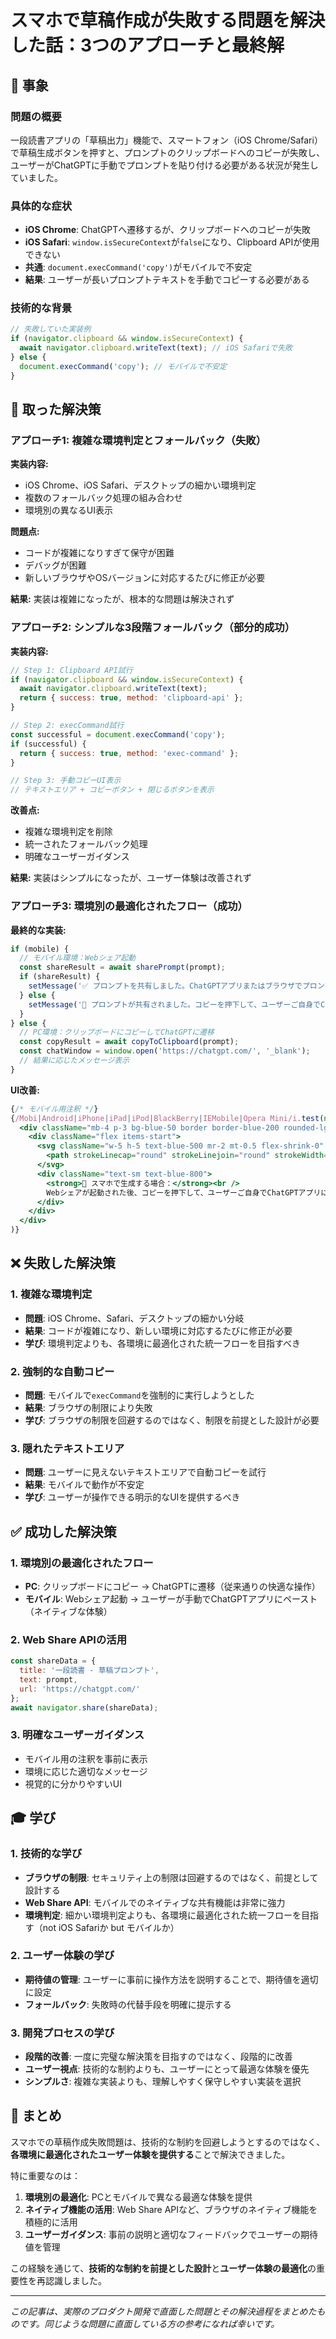 # スマホで草稿作成が失敗する問題を解決した話：3つのアプローチと最終解

## 📱 事象

### 問題の概要
一段読書アプリの「草稿出力」機能で、スマートフォン（iOS Chrome/Safari）で草稿生成ボタンを押すと、プロンプトのクリップボードへのコピーが失敗し、ユーザーがChatGPTに手動でプロンプトを貼り付ける必要がある状況が発生していました。

### 具体的な症状
- **iOS Chrome**: ChatGPTへ遷移するが、クリップボードへのコピーが失敗
- **iOS Safari**: `window.isSecureContext`が`false`になり、Clipboard APIが使用できない
- **共通**: `document.execCommand('copy')`がモバイルで不安定
- **結果**: ユーザーが長いプロンプトテキストを手動でコピーする必要がある

### 技術的な背景
```javascript
// 失敗していた実装例
if (navigator.clipboard && window.isSecureContext) {
  await navigator.clipboard.writeText(text); // iOS Safariで失敗
} else {
  document.execCommand('copy'); // モバイルで不安定
}
```

## 🔧 取った解決策

### アプローチ1: 複雑な環境判定とフォールバック（失敗）

**実装内容:**
- iOS Chrome、iOS Safari、デスクトップの細かい環境判定
- 複数のフォールバック処理の組み合わせ
- 環境別の異なるUI表示

**問題点:**
- コードが複雑になりすぎて保守が困難
- デバッグが困難
- 新しいブラウザやOSバージョンに対応するたびに修正が必要

**結果:** 実装は複雑になったが、根本的な問題は解決されず

### アプローチ2: シンプルな3段階フォールバック（部分的成功）

**実装内容:**
```javascript
// Step 1: Clipboard API試行
if (navigator.clipboard && window.isSecureContext) {
  await navigator.clipboard.writeText(text);
  return { success: true, method: 'clipboard-api' };
}

// Step 2: execCommand試行
const successful = document.execCommand('copy');
if (successful) {
  return { success: true, method: 'exec-command' };
}

// Step 3: 手動コピーUI表示
// テキストエリア + コピーボタン + 閉じるボタンを表示
```

**改善点:**
- 複雑な環境判定を削除
- 統一されたフォールバック処理
- 明確なユーザーガイダンス

**結果:** 実装はシンプルになったが、ユーザー体験は改善されず

### アプローチ3: 環境別の最適化されたフロー（成功）

**最終的な実装:**
```javascript
if (mobile) {
  // モバイル環境：Webシェア起動
  const shareResult = await sharePrompt(prompt);
  if (shareResult) {
    setMessage('✅ プロンプトを共有しました。ChatGPTアプリまたはブラウザでプロンプトを確認してください。');
  } else {
    setMessage('📱 プロンプトが共有されました。コピーを押下して、ユーザーご自身でChatGPTアプリにペーストしてください。');
  }
} else {
  // PC環境：クリップボードにコピーしてChatGPTに遷移
  const copyResult = await copyToClipboard(prompt);
  const chatWindow = window.open('https://chatgpt.com/', '_blank');
  // 結果に応じたメッセージ表示
}
```

**UI改善:**
```jsx
{/* モバイル用注釈 */}
{/Mobi|Android|iPhone|iPad|iPod|BlackBerry|IEMobile|Opera Mini/i.test(navigator.userAgent) && (
  <div className="mb-4 p-3 bg-blue-50 border border-blue-200 rounded-lg">
    <div className="flex items-start">
      <svg className="w-5 h-5 text-blue-500 mr-2 mt-0.5 flex-shrink-0" fill="none" stroke="currentColor" viewBox="0 0 24 24">
        <path strokeLinecap="round" strokeLinejoin="round" strokeWidth={2} d="M13 16h-1v-4h-1m1-4h.01M21 12a9 9 0 11-18 0 9 9 0 0118 0z" />
      </svg>
      <div className="text-sm text-blue-800">
        <strong>📱 スマホで生成する場合：</strong><br />
        Webシェアが起動された後、コピーを押下して、ユーザーご自身でChatGPTアプリにペーストしてください。
      </div>
    </div>
  </div>
)}
```

## ❌ 失敗した解決策

### 1. 複雑な環境判定
- **問題**: iOS Chrome、Safari、デスクトップの細かい分岐
- **結果**: コードが複雑になり、新しい環境に対応するたびに修正が必要
- **学び**: 環境判定よりも、各環境に最適化された統一フローを目指すべき

### 2. 強制的な自動コピー
- **問題**: モバイルで`execCommand`を強制的に実行しようとした
- **結果**: ブラウザの制限により失敗
- **学び**: ブラウザの制限を回避するのではなく、制限を前提とした設計が必要

### 3. 隠れたテキストエリア
- **問題**: ユーザーに見えないテキストエリアで自動コピーを試行
- **結果**: モバイルで動作が不安定
- **学び**: ユーザーが操作できる明示的なUIを提供するべき

## ✅ 成功した解決策

### 1. 環境別の最適化されたフロー
- **PC**: クリップボードにコピー → ChatGPTに遷移（従来通りの快適な操作）
- **モバイル**: Webシェア起動 → ユーザーが手動でChatGPTアプリにペースト（ネイティブな体験）

### 2. Web Share APIの活用
```javascript
const shareData = {
  title: '一段読書 - 草稿プロンプト',
  text: prompt,
  url: 'https://chatgpt.com/'
};
await navigator.share(shareData);
```

### 3. 明確なユーザーガイダンス
- モバイル用の注釈を事前に表示
- 環境に応じた適切なメッセージ
- 視覚的に分かりやすいUI


## 🎓 学び

### 1. 技術的な学び
- **ブラウザの制限**: セキュリティ上の制限は回避するのではなく、前提として設計する
- **Web Share API**: モバイルでのネイティブな共有機能は非常に強力
- **環境判定**: 細かい環境判定よりも、各環境に最適化された統一フローを目指す（not iOS Safariか but モバイルか）

### 2. ユーザー体験の学び
- **期待値の管理**: ユーザーに事前に操作方法を説明することで、期待値を適切に設定
- **フォールバック**: 失敗時の代替手段を明確に提示する

### 3. 開発プロセスの学び
- **段階的改善**: 一度に完璧な解決策を目指すのではなく、段階的に改善
- **ユーザー視点**: 技術的な制約よりも、ユーザーにとって最適な体験を優先
- **シンプルさ**: 複雑な実装よりも、理解しやすく保守しやすい実装を選択


## 📝 まとめ

スマホでの草稿作成失敗問題は、技術的な制約を回避しようとするのではなく、**各環境に最適化されたユーザー体験を提供する**ことで解決できました。

特に重要なのは：
1. **環境別の最適化**: PCとモバイルで異なる最適な体験を提供
2. **ネイティブ機能の活用**: Web Share APIなど、ブラウザのネイティブ機能を積極的に活用
3. **ユーザーガイダンス**: 事前の説明と適切なフィードバックでユーザーの期待値を管理

この経験を通じて、**技術的な制約を前提とした設計**と**ユーザー体験の最適化**の重要性を再認識しました。

---

*この記事は、実際のプロダクト開発で直面した問題とその解決過程をまとめたものです。同じような問題に直面している方の参考になれば幸いです。* 
